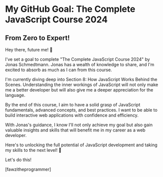 # My GitHub Goal: The Complete JavaScript Course 2024

## From Zero to Expert!

Hey there, future me! 🚀

I've set a goal to complete "The Complete JavaScript Course 2024" by Jonas Schmedtmann. Jonas has a wealth of knowledge to share, and I'm excited to absorb as much as I can from this course.

I'm currently diving deep into Section 8: How JavaScript Works Behind the Scenes. Understanding the inner workings of JavaScript will not only make me a better developer but will also give me a deeper appreciation for the language.

By the end of this course, I aim to have a solid grasp of JavaScript fundamentals, advanced concepts, and best practices. I want to be able to build interactive web applications with confidence and efficiency.

With Jonas's guidance, I know I'll not only achieve my goal but also gain valuable insights and skills that will benefit me in my career as a web developer.

Here's to unlocking the full potential of JavaScript development and taking my skills to the next level! 💪

Let's do this!

[fawzitheprogrammer]